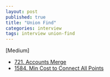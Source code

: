 ```yaml
---
layout: post
published: true
title: "Union Find"
categories: interview
tags: interview union-find
---
```


[Medium]
- [721. Accounts Merge](https://leetcode.com/problems/accounts-merge/)
- [1584. Min Cost to Connect All Points](https://leetcode.com/problems/min-cost-to-connect-all-points/)